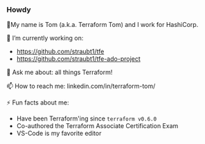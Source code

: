### Howdy

👋My name is Tom (a.k.a. Terraform Tom) and I work for HashiCorp.

🔭 I’m currently working on:
- https://github.com/straubt1/tfe
- https://github.com/straubt1/tfe-ado-project

💬 Ask me about: all things Terraform!

📫 How to reach me: linkedin.com/in/terraform-tom/

⚡ Fun facts about me:
- Have been Terraform'ing since `terraform v0.6.0`
- Co-authored the Terraform Associate Certification Exam
- VS-Code is my favorite editor

